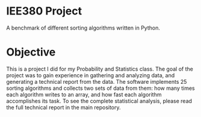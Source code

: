 # IEE380 Project
A benchmark of different sorting algorithms written in Python.

# Objective
This is a project I did for my Probability and Statistics class. The goal of the project was to gain experience in gathering and analyzing data, and generating a technical report from the data. The software implements 25 sorting algorithms and collects two sets of data from them: how many times each algorithm writes to an array, and how fast each algorithm accomplishes its task. To see the complete statistical analysis, please read the full technical report in the main repository.
